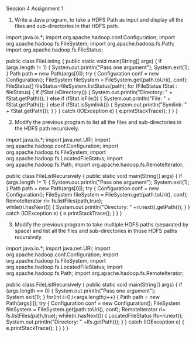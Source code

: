 Session 4
Assignment 1
1.	Write a Java program, to take a HDFS Path as input and display all the files and sub-directories in that HDFS path.

import java.io.*;
import org.apache.hadoop.conf.Configuration;
import org.apache.hadoop.fs.FileSystem;
import org.apache.hadoop.fs.Path;
import org.apache.hadoop.fs.FileStatus;

public class FileListing {
	public static void main(String[] args) {
		if (args.length != 1) {
			System.out.println("Pass one argument");
			System.exit(1);
		}
		Path path = new Path(args[0]);
		try
		{
			Configuration conf = new Configuration();
			FileSystem fileSystem = FileSystem.get(path.toUri(), conf);
			FileStatus[] fileStatus=fileSystem.listStatus(path);
			for (FileStatus fStat : fileStatus) {
				if (fStat.isDirectory()) {
					System.out.println("Directory: " + fStat.getPath());
				}
				else if (fStat.isFile()) {
					System.out.println("File: " + fStat.getPath());
				}
				else if (fStat.isSymlink()) {
					System.out.println("Symlink: " + fStat.getPath());
				}
			}
		}
		catch (IOException e)
		{
            e.printStackTrace();
		}
	}
}

2.	Modify the previous program to list all the files and sub-directories in the HDFS path recursively.

import java.io.*;
import java.net.URI;
import org.apache.hadoop.conf.Configuration;
import org.apache.hadoop.fs.FileSystem;
import org.apache.hadoop.fs.LocatedFileStatus;
import org.apache.hadoop.fs.Path;
import org.apache.hadoop.fs.RemoteIterator;

public class FileListRecursively 
{
	public static void main(String[] args) {
		if (args.length != 1) {
			System.out.println("Pass one argument");
			System.exit(1);
		}
		Path path = new Path(args[0]);
		try
		{
			Configuration conf = new Configuration();
			FileSystem fileSystem = FileSystem.get(path.toUri(), conf);
			RemoteIterator<LocatedFileStatus> ri= fs.listFiles(path,true);			
			while(ri.hasNext()) 
{
				System.out.println("Directory: " +ri.next().getPath());
			}
		}
		catch (IOException e)
		{
            e.printStackTrace();
		}
	}
}

3. Modify the previous program to take multiple HDFS paths (separated by space) and list all the files and sub-directories in those HDFS paths recursively.

import java.io.*;
import java.net.URI;
import org.apache.hadoop.conf.Configuration;
import org.apache.hadoop.fs.FileSystem;
import org.apache.hadoop.fs.LocatedFileStatus;
import org.apache.hadoop.fs.Path;
import org.apache.hadoop.fs.RemoteIterator;

public class FileListRecursively 
{
	public static void main(String[] args) {
		if (args.length == 0) {
			System.out.println("Pass one argument");
			System.exit(1);
		}
for(int i=0;i<args.length;i++)
{
		Path path = new Path(args[i]);
		try
		{
			Configuration conf = new Configuration();
			FileSystem fileSystem = FileSystem.get(path.toUri(), conf);
			RemoteIterator<LocatedFileStatus> ri= fs.listFiles(path,true);
			while(ri.hasNext()) 
{
	LocatedFileStatus lfs=ri.next();
				System.out.println("Directory: " +lfs.getPath());
			}
		}
		catch (IOException e)
		{
            e.printStackTrace();
		}
	}
}
}
